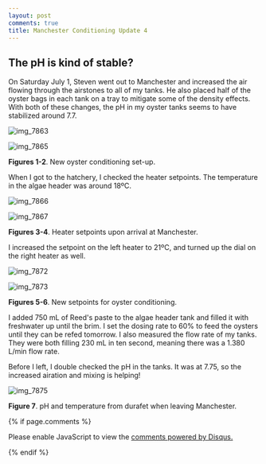 ```yaml
---
layout: post
comments: true
title: Manchester Conditioning Update 4
---
```


## The pH is kind of stable?

On Saturday July 1, Steven went out to Manchester and increased the air flowing through the airstones to all of my tanks. He also placed half of the oyster bags in each tank on a tray to mitigate some of the density effects. With both of these changes, the pH in my oyster tanks seems to have stabilized around 7.7.

![img_7863](https://user-images.githubusercontent.com/22335838/28337305-12e72ca2-6bba-11e7-8cd2-51c4ad3d30bc.JPG)

![img_7865](https://user-images.githubusercontent.com/22335838/28337306-12e80118-6bba-11e7-8c10-ee1cfc6480ca.JPG)

**Figures 1-2**. New oyster conditioning set-up.

When I got to the hatchery, I checked the heater setpoints. The temperature in the algae header was around 18ºC.

![img_7866](https://user-images.githubusercontent.com/22335838/28337366-421b7410-6bba-11e7-8504-ef9914086d3d.JPG)

![img_7867](https://user-images.githubusercontent.com/22335838/28337365-4213fb40-6bba-11e7-8a38-0426ed7baf2f.JPG)

**Figures 3-4**. Heater setpoints upon arrival at Manchester.

I increased the setpoint on the left heater to 21ºC, and turned up the dial on the right heater as well.

![img_7872](https://user-images.githubusercontent.com/22335838/28337488-a0e5d904-6bba-11e7-8f01-68dbb5bed90c.JPG)

![img_7873](https://user-images.githubusercontent.com/22335838/28337487-a0e4d72a-6bba-11e7-9a06-323c603b858b.JPG)

**Figures 5-6**. New setpoints for oyster conditioning.

I added 750 mL of Reed's paste to the algae header tank and filled it with freshwater up until the brim. I set the dosing rate to 60% to feed the oysters until they can be refed tomorrow. I also measured the flow rate of my tanks. They were both filling 230 mL in ten second, meaning there was a 1.380 L/min flow rate.

Before I left, I double checked the pH in the tanks. It was at 7.75, so the increased airation and mixing is helping!

![img_7875](https://user-images.githubusercontent.com/22335838/28337528-bfeeb122-6bba-11e7-984e-87e895637ea1.JPG)

**Figure 7**. pH and temperature from durafet when leaving Manchester.

{% if page.comments %}

<div id="disqus_thread"></div>
<script>

/**
*  RECOMMENDED CONFIGURATION VARIABLES: EDIT AND UNCOMMENT THE SECTION BELOW TO INSERT DYNAMIC VALUES FROM YOUR PLATFORM OR CMS.
*  LEARN WHY DEFINING THESE VARIABLES IS IMPORTANT: https://disqus.com/admin/universalcode/#configuration-variables*/
/*
var disqus_config = function () {
this.page.url = PAGE_URL;  // Replace PAGE_URL with your page's canonical URL variable
this.page.identifier = PAGE_IDENTIFIER; // Replace PAGE_IDENTIFIER with your page's unique identifier variable
};
*/
(function() { // DON'T EDIT BELOW THIS LINE
var d = document, s = d.createElement('script');
s.src = 'https://the-responsible-grad-student.disqus.com/embed.js';
s.setAttribute('data-timestamp', +new Date());
(d.head || d.body).appendChild(s);
})();
</script>
<noscript>Please enable JavaScript to view the <a href="https://disqus.com/?ref_noscript">comments powered by Disqus.</a></noscript>

{% endif %}

<script id="dsq-count-scr" src="//the-responsible-grad-student.disqus.com/count.js" async></script>
